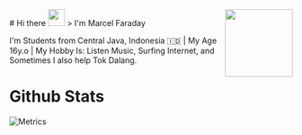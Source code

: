 <img src="icon.png" align="right" width="120" height="120"/>
# Hi there <img src="wave1.gif" width="30" height="30">
> I'm Marcel Faraday

I'm Students from Central Java, Indonesia 🇮🇩 | My Age 16y.o | My Hobby Is: Listen Music, Surfing Internet, and Sometimes I also help Tok Dalang.

# Github Stats
![Metrics](https://metrics.lecoq.io/mrclfd?template=classic&repositories.forks=true&languages=1&languages.colors=github&languages.threshold=0%25&config.timezone=Asia%2FJakarta)
